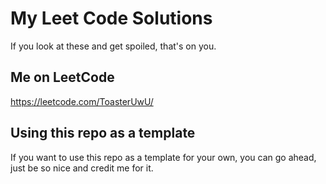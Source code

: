 # My Leet Code Solutions

If you look at these and get spoiled, that's on you.

## Me on LeetCode
https://leetcode.com/ToasterUwU/

## Using this repo as a template
If you want to use this repo as a template for your own, you can go ahead, just be so nice and credit me for it.